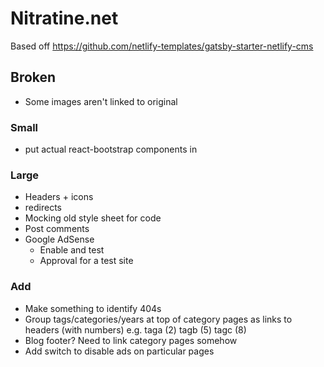 # Nitratine.net

Based off https://github.com/netlify-templates/gatsby-starter-netlify-cms

## Broken

- Some images aren't linked to original

### Small

- put actual react-bootstrap components in

### Large

- Headers + icons
- redirects
- Mocking old style sheet for code
- Post comments
- Google AdSense
  - Enable and test
  - Approval for a test site

### Add

- Make something to identify 404s
- Group tags/categories/years at top of category pages as links to headers (with numbers) e.g. taga (2) tagb (5) tagc (8)
- Blog footer? Need to link category pages somehow
- Add switch to disable ads on particular pages
